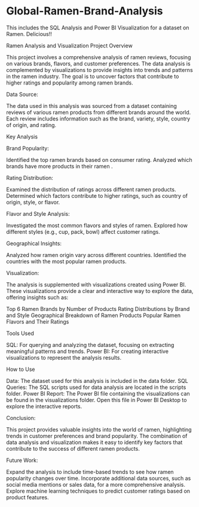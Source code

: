 # Global-Ramen-Brand-Analysis
This includes the SQL Analysis and Power BI Visualization for a dataset on Ramen. Delicious!!


Ramen Analysis and Visualization
Project Overview

This project involves a comprehensive analysis of ramen reviews, focusing on various brands, flavors, and customer preferences. The data analysis is complemented by visualizations to provide insights into trends and patterns in the ramen industry. The goal is to uncover factors that contribute to higher ratings and popularity among ramen brands.

Data Source:

The data used in this analysis was sourced from a dataset containing reviews of various ramen products from different brands around the world. Each review includes information such as the brand, variety, style, country of origin, and rating.

Key Analysis

Brand Popularity:

Identified the top ramen brands based on consumer rating.
Analyzed which brands have more products in their ramen .

Rating Distribution:

Examined the distribution of ratings across different ramen products.
Determined which factors contribute to higher ratings, such as country of origin, style, or flavor.

Flavor and Style Analysis:

Investigated the most common flavors and styles of ramen.
Explored how different styles (e.g., cup, pack, bowl) affect customer ratings.

Geographical Insights:

Analyzed how ramen origin vary across different countries.
Identified the countries with the most popular ramen products.

Visualization:

The analysis is supplemented with visualizations created using Power BI. 
These visualizations provide a clear and interactive way to explore the data, offering insights such as:

Top 6 Ramen Brands by Number of Products
Rating Distributions by Brand and Style
Geographical Breakdown of Ramen Products
Popular Ramen Flavors and Their Ratings

Tools Used

SQL: For querying and analyzing the dataset, focusing on extracting meaningful patterns and trends.
Power BI: For creating interactive visualizations to represent the analysis results.

How to Use

Data: The dataset used for this analysis is included in the data folder.
SQL Queries: The SQL scripts used for data analysis are located in the scripts folder.
Power BI Report: The Power BI file containing the visualizations can be found in the visualizations folder. Open this file in Power BI Desktop to explore the interactive reports.

Conclusion:

This project provides valuable insights into the world of ramen, highlighting trends in customer preferences and brand popularity. The combination of data analysis and visualization makes it easy to identify key factors that contribute to the success of different ramen products.

Future Work:

Expand the analysis to include time-based trends to see how ramen popularity changes over time.
Incorporate additional data sources, such as social media mentions or sales data, for a more comprehensive analysis.
Explore machine learning techniques to predict customer ratings based on product features.
